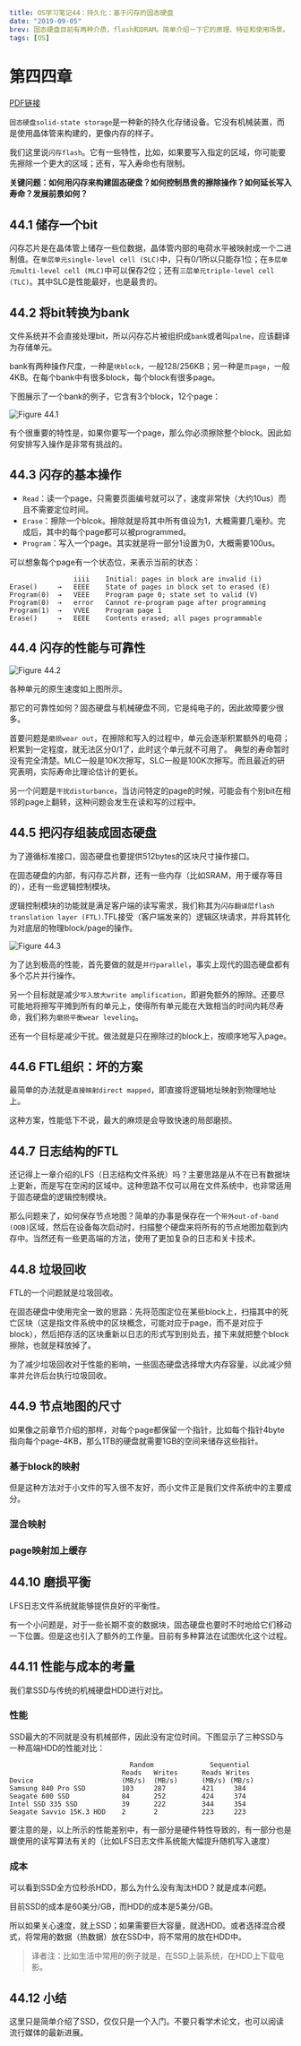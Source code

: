 ```yaml lw-blog-meta
title: OS学习笔记44：持久化：基于闪存的固态硬盘
date: "2019-09-05"
brev: 固态硬盘目前有两种介质，flash和DRAM。简单介绍一下它的原理、特征和使用场景。
tags: [OS]
```


# 第四四章 <Flash-based SSDs>

[PDF链接](http://pages.cs.wisc.edu/~remzi/OSTEP/file-ssd.pdf)

`固态硬盘solid-state storage`是一种新的持久化存储设备。它没有机械装置，而是使用晶体管来构建的，更像内存的样子。

我们这里说`闪存flash`。它有一些特性，比如，如果要写入指定的区域，你可能要先擦除一个更大的区域；还有，写入寿命也有限制。

**关键问题：如何用闪存来构建固态硬盘？如何控制昂贵的擦除操作？如何延长写入寿命？发展前景如何？**

## 44.1 储存一个bit

闪存芯片是在晶体管上储存一些位数据，晶体管内部的电荷水平被映射成一个二进制值。在`单层单元single-level cell (SLC)`中，只有0/1所以只能存1位；在`多层单元multi-level cell (MLC)`中可以保存2位；还有`三层单元triple-level cell (TLC)`。其中SLC是性能最好，也是最贵的。

## 44.2 将bit转换为bank

文件系统并不会直接处理bit，所以闪存芯片被组织成`bank`或者叫`palne`，应该翻译为存储单元。

bank有两种操作尺度，一种是`块block`，一般128/256KB；另一种是`页page`，一般4KB。在每个bank中有很多block，每个block有很多page。

下图展示了一个bank的例子，它含有3个block，12个page：

![Figure 44.1](../pic/2019/2019-09-05-Fig-44-1.png)

有个很重要的特性是，如果你要写一个page，那么你必须擦除整个block。因此如何安排写入操作是非常有挑战的。

## 44.3 闪存的基本操作

- `Read`：读一个page，只需要页面编号就可以了，速度非常快（大约10us）而且不需要定位时间。
- `Erase`：擦除一个blcok。擦除就是将其中所有值设为1，大概需要几毫秒。完成后，其中的每个page都可以被programmed。
- `Program`：写入一个page。其实就是将一部分1设置为0，大概需要100us。

可以想象每个page有一个状态位，来表示当前的状态：

```text
                iiii    Initial: pages in block are invalid (i)
Erase()     →   EEEE    State of pages in block set to erased (E)
Program(0)  →   VEEE    Program page 0; state set to valid (V)
Program(0)  →   error   Cannot re-program page after programming
Program(1)  →   VVEE    Program page 1
Erase()     →   EEEE    Contents erased; all pages programmable
```

## 44.4 闪存的性能与可靠性

![Figure 44.2](../pic/2019/2019-09-05-Fig-44-2.png)

各种单元的原生速度如上图所示。

那它的可靠性如何？固态硬盘与机械硬盘不同，它是纯电子的，因此故障要少很多。

首要问题是`磨损wear out`，在擦除和写入的过程中，单元会逐渐积累额外的电荷；积累到一定程度，就无法区分0/1了，此时这个单元就不可用了。
典型的寿命暂时没有完全清楚。MLC一般是10K次擦写，SLC一般是100K次擦写。而且最近的研究表明，实际寿命比理论估计的更长。

另一个问题是`干扰disturbance`，当访问特定的page的时候，可能会有个别bit在相邻的page上翻转，这种问题会发生在读和写的过程中。

## 44.5 把闪存组装成固态硬盘

为了遵循标准接口，固态硬盘也要提供512bytes的区块尺寸操作接口。

在固态硬盘的内部，有闪存芯片群，还有一些内存（比如SRAM，用于缓存等目的），还有一些逻辑控制模块。

逻辑控制模块的功能就是满足客户端的读写需求，我们称其为`闪存翻译层flash translation layer (FTL)`.TFL接受（客户端发来的）逻辑区块请求，并将其转化为对底层的物理block/page的操作。

![Figure 44.3](../pic/2019/2019-09-05-Fig-44-3.png)

为了达到极高的性能，首先要做的就是`并行parallel`，事实上现代的固态硬盘都有多个芯片并行操作。

另一个目标就是减少`写入放大write amplification`，即避免额外的擦除。还要尽可能地将擦写平摊到所有的单元上，使得所有单元能在大致相当的时间内耗尽寿命，我们称为`磨损平衡wear leveling`。

还有一个目标是减少干扰。做法就是只在擦除过的block上，按顺序地写入page。

## 44.6 FTL组织：坏的方案

最简单的办法就是`直接映射direct mapped`，即直接将逻辑地址映射到物理地址上。

这种方案，性能低下不说，最大的麻烦是会导致快速的局部磨损。

## 44.7 日志结构的FTL

还记得上一章介绍的LFS（日志结构文件系统）吗？主要思路是从不在已有数据块上更新，而是写在空闲的区域中。这种思路不仅可以用在文件系统中，也非常适用于固态硬盘的逻辑控制模块。

那么问题来了，如何保存节点地图？简单的办事是保存在一个`带外out-of-band (OOB)`区域，然后在设备每次启动时，扫描整个硬盘来将所有的节点地图加载到内存中。当然还有一些更高端的方法，使用了更加复杂的日志和关卡技术。

## 44.8 垃圾回收

FTL的一个问题就是垃圾回收。

在固态硬盘中使用完全一致的思路：先将范围定位在某些block上，扫描其中的死亡区块（这是指文件系统中的区块概念，可能对应于page，而不是对应于block），然后把存活的区块重新以日志的形式写到别处去，接下来就把整个block擦除，也就是释放掉了。

为了减少垃圾回收对于性能的影响，一些固态硬盘选择增大内存容量，以此减少频率并允许后台执行垃圾回收。

## 44.9 节点地图的尺寸

如果像之前章节介绍的那样，对每个page都保留一个指针，比如每个指针4byte指向每个page-4KB，那么1TB的硬盘就需要1GB的空间来储存这些指针。

### 基于block的映射

但是这种方法对于小文件的写入很不友好，而小文件正是我们文件系统中的主要成分。

### 混合映射

### page映射加上缓存

## 44.10 磨损平衡

LFS日志文件系统就能够提供良好的平衡性。

有一个小问题是，对于一些长期不变的数据块，固态硬盘也要时不时地给它们移动一下位置。但是这也引入了额外的工作量。目前有多种算法在试图优化这个过程。

## 44.11 性能与成本的考量

我们拿SSD与传统的机械硬盘HDD进行对比。

### 性能

SSD最大的不同就是没有机械部件，因此没有定位时间。下图显示了三种SSD与一种高端HDD的性能对比：

```text
                              Random              Sequential
                            Reads   Writes      Reads Writes
Device                      (MB/s)  (MB/s)      (MB/s) (MB/s)
Samsung 840 Pro SSD         103     287         421     384
Seagate 600 SSD             84      252         424     374
Intel SSD 335 SSD           39      222         344     354
Seagate Savvio 15K.3 HDD    2       2           223     223
```

要注意的是，以上所示的性能差别中，有一部分是硬件特性导致的，有一部分也是跟使用的读写算法有关的（比如LFS日志文件系统能大幅提升随机写入速度）

### 成本

可以看到SSD全方位秒杀HDD，那么为什么没有淘汰HDD？就是成本问题。

目前SSD的成本是60美分/GB，而HDD的成本是5美分/GB。

所以如果关心速度，就上SSD；如果需要巨大容量，就选HDD。或者选择混合模式，将常用的数据（热数据）放在SSD中，将不常用的放在HDD中。

> 译者注：比如生活中常用的例子就是，在SSD上装系统，在HDD上下载电影。

## 44.12 小结

这里只是简单介绍了SSD，仅仅只是一个入门。不要只看学术论文，也可以阅读流行媒体的最新进展。
